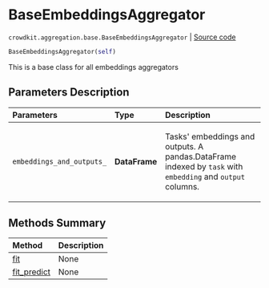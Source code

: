 # BaseEmbeddingsAggregator
`crowdkit.aggregation.base.BaseEmbeddingsAggregator` | [Source code](https://github.com/Toloka/crowd-kit/blob/v1.1.0/crowdkit/aggregation/base/__init__.py#L86)

```python
BaseEmbeddingsAggregator(self)
```

This is a base class for all embeddings aggregators

## Parameters Description

| Parameters | Type | Description |
| :----------| :----| :-----------|
`embeddings_and_outputs_`|**DataFrame**|<p>Tasks&#x27; embeddings and outputs. A pandas.DataFrame indexed by `task` with `embedding` and `output` columns.</p>
## Methods Summary

| Method | Description |
| :------| :-----------|
[fit](crowdkit.aggregation.base.BaseEmbeddingsAggregator.fit.md)| None
[fit_predict](crowdkit.aggregation.base.BaseEmbeddingsAggregator.fit_predict.md)| None

